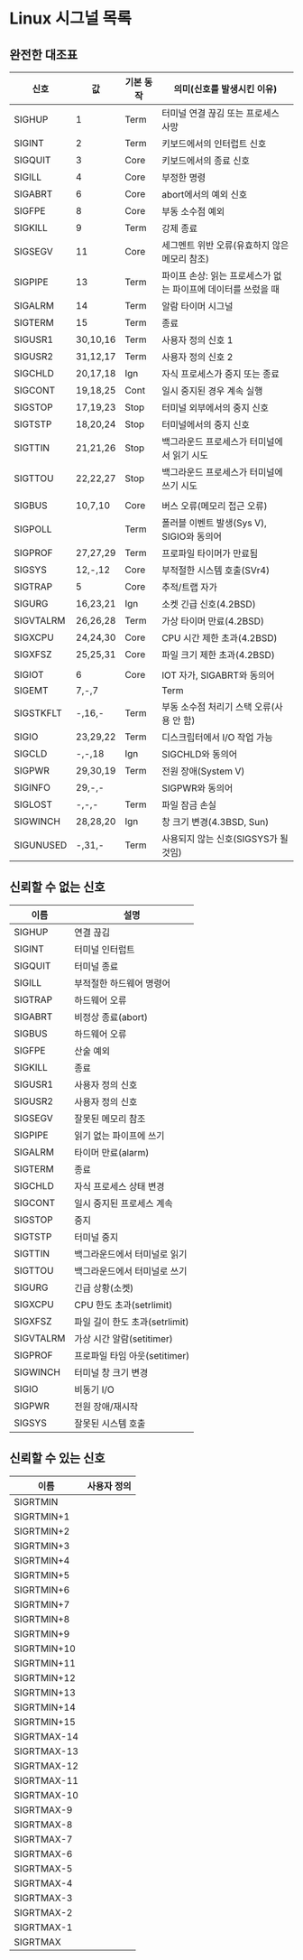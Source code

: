 # Linux 시그널 목록
## 완전한 대조표

| 신호      | 값       | 기본 동작 | 의미(신호를 발생시킨 이유)            |
| --------- | -------- | -------- | ----------------------------------- |
| SIGHUP    | 1        | Term     | 터미널 연결 끊김 또는 프로세스 사망  |
| SIGINT    | 2        | Term     | 키보드에서의 인터럽트 신호            |
| SIGQUIT   | 3        | Core     | 키보드에서의 종료 신호                |
| SIGILL    | 4        | Core     | 부정한 명령                         |
| SIGABRT   | 6        | Core     | abort에서의 예외 신호                |
| SIGFPE    | 8        | Core     | 부동 소수점 예외                    |
| SIGKILL   | 9        | Term     | 강제 종료                           |
| SIGSEGV   | 11       | Core     | 세그멘트 위반 오류(유효하지 않은 메모리 참조) |
| SIGPIPE   | 13       | Term     | 파이프 손상: 읽는 프로세스가 없는 파이프에 데이터를 쓰렀을 때 |
| SIGALRM   | 14       | Term     | 알람 타이머 시그널                  |
| SIGTERM   | 15       | Term     | 종료                                |
| SIGUSR1   | 30,10,16 | Term     | 사용자 정의 신호 1                  |
| SIGUSR2   | 31,12,17 | Term     | 사용자 정의 신호 2                  |
| SIGCHLD   | 20,17,18 | Ign      | 자식 프로세스가 중지 또는 종료      |
| SIGCONT   | 19,18,25 | Cont     | 일시 중지된 경우 계속 실행          |
| SIGSTOP   | 17,19,23 | Stop     | 터미널 외부에서의 중지 신호          |
| SIGTSTP   | 18,20,24 | Stop     | 터미널에서의 중지 신호               |
| SIGTTIN   | 21,21,26 | Stop     | 백그라운드 프로세스가 터미널에서 읽기 시도 |
| SIGTTOU   | 22,22,27 | Stop     | 백그라운드 프로세스가 터미널에 쓰기 시도 |
|           |          |          |                                   |
| SIGBUS    | 10,7,10  | Core     | 버스 오류(메모리 접근 오류)         |
| SIGPOLL   |          | Term     | 폴러블 이벤트 발생(Sys V), SIGIO와 동의어 |
| SIGPROF   | 27,27,29 | Term     | 프로파일 타이머가 만료됨          |
| SIGSYS    | 12,-,12  | Core     | 부적절한 시스템 호출(SVr4)          |
| SIGTRAP   | 5        | Core     | 추적/트랩 자가                    |
| SIGURG    | 16,23,21 | Ign      | 소켓 긴급 신호(4.2BSD)             |
| SIGVTALRM | 26,26,28 | Term     | 가상 타이머 만료(4.2BSD)           |
| SIGXCPU   | 24,24,30 | Core     | CPU 시간 제한 초과(4.2BSD)         |
| SIGXFSZ   | 25,25,31 | Core     | 파일 크기 제한 초과(4.2BSD)        |
|           |          |          |                                   |
| SIGIOT    | 6        | Core     | IOT 자가, SIGABRT와 동의어          |
| SIGEMT    | 7,-,7    |          | Term                              |
| SIGSTKFLT | -,16,-   | Term     | 부동 소수점 처리기 스택 오류(사용 안 함) |
| SIGIO     | 23,29,22 | Term     | 디스크립터에서 I/O 작업 가능        |
| SIGCLD    | -,-,18   | Ign      | SIGCHLD와 동의어                   |
| SIGPWR    | 29,30,19 | Term     | 전원 장애(System V)                |
| SIGINFO   | 29,-,-   |          | SIGPWR와 동의어                    |
| SIGLOST   | -,-,-    | Term     | 파일 잠금 손실                      |
| SIGWINCH  | 28,28,20 | Ign      | 창 크기 변경(4.3BSD, Sun)          |
| SIGUNUSED | -,31,-   | Term     | 사용되지 않는 신호(SIGSYS가 될 것임) |
## 신뢰할 수 없는 신호

| 이름      | 설명                         |
| --------- | ---------------------------- |
| SIGHUP    | 연결 끊김                    |
| SIGINT    | 터미널 인터럽트               |
| SIGQUIT   | 터미널 종료                   |
| SIGILL    | 부적절한 하드웨어 명령어      |
| SIGTRAP   | 하드웨어 오류                 |
| SIGABRT   | 비정상 종료(abort)            |
| SIGBUS    | 하드웨어 오류                 |
| SIGFPE    | 산술 예외                    |
| SIGKILL   | 종료                         |
| SIGUSR1   | 사용자 정의 신호              |
| SIGUSR2   | 사용자 정의 신호              |
| SIGSEGV   | 잘못된 메모리 참조            |
| SIGPIPE   | 읽기 없는 파이프에 쓰기      |
| SIGALRM   | 타이머 만료(alarm)            |
| SIGTERM   | 종료                         |
| SIGCHLD   | 자식 프로세스 상태 변경       |
| SIGCONT   | 일시 중지된 프로세스 계속     |
| SIGSTOP   | 중지                         |
| SIGTSTP   | 터미널 중지                   |
| SIGTTIN   | 백그라운드에서 터미널로 읽기  |
| SIGTTOU   | 백그라운드에서 터미널로 쓰기  |
| SIGURG    | 긴급 상황(소켓)              |
| SIGXCPU   | CPU 한도 초과(setrlimit)      |
| SIGXFSZ   | 파일 길이 한도 초과(setrlimit)|
| SIGVTALRM | 가상 시간 알람(setitimer)     |
| SIGPROF   | 프로파일 타임 아웃(setitimer)|
| SIGWINCH  | 터미널 창 크기 변경          |
| SIGIO     | 비동기 I/O                  |
| SIGPWR    | 전원 장애/재시작             |
| SIGSYS    | 잘못된 시스템 호출           |
## 신뢰할 수 있는 신호

| 이름        | 사용자 정의 |
| ----------- | ---------- |
| SIGRTMIN    |            |
| SIGRTMIN+1  |            |
| SIGRTMIN+2  |            |
| SIGRTMIN+3  |            |
| SIGRTMIN+4  |            |
| SIGRTMIN+5  |            |
| SIGRTMIN+6  |            |
| SIGRTMIN+7  |            |
| SIGRTMIN+8  |            |
| SIGRTMIN+9  |            |
| SIGRTMIN+10 |            |
| SIGRTMIN+11 |            |
| SIGRTMIN+12 |            |
| SIGRTMIN+13 |            |
| SIGRTMIN+14 |            |
| SIGRTMIN+15 |            |
| SIGRTMAX-14 |            |
| SIGRTMAX-13 |            |
| SIGRTMAX-12 |            |
| SIGRTMAX-11 |            |
| SIGRTMAX-10 |            |
| SIGRTMAX-9  |            |
| SIGRTMAX-8  |            |
| SIGRTMAX-7  |            |
| SIGRTMAX-6  |            |
| SIGRTMAX-5  |            |
| SIGRTMAX-4  |            |
| SIGRTMAX-3  |            |
| SIGRTMAX-2  |            |
| SIGRTMAX-1  |            |
| SIGRTMAX    |            |
